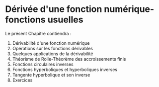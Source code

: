 Dérivée d'une fonction numérique- fonctions usuelles
=======================

Le présent Chapitre contiendra :

1. Dérivabilité d'une fonction numérique
2. Opérations sur les fonctions dérivables
3. Quelques applications de la dérivabilité
4. Théorème de Rolle-Théorème des accroissements finis
1. Fonctions circulaires inverses
2. Fonctions hyperboliques et hyperboliques inverses
3. Tangente hyperbolique et son inverse
5. Exercices



